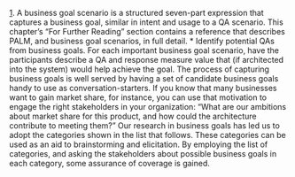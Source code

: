 [1](ch19.xhtml#ch19fn1). A business goal scenario is a structured seven-part expression that captures a business goal, similar in intent and usage to a QA scenario. This chapter’s “For Further Reading” section contains a reference that describes PALM, and business goal scenarios, in full detail. *  Identify potential QAs from business goals. For each important business goal scenario, have the participants describe a QA and response measure value that (if architected into the system) would help achieve the goal. The process of capturing business goals is well served by having a set of candidate business goals handy to use as conversation-starters. If you know that many businesses want to gain market share, for instance, you can use that motivation to engage the right stakeholders in your organization: “What are our ambitions about market share for this product, and how could the architecture contribute to meeting them?” Our research in business goals has led us to adopt the categories shown in the list that follows. These categories can be used as an aid to brainstorming and elicitation. By employing the list of categories, and asking the stakeholders about possible business goals in each category, some assurance of coverage is gained.